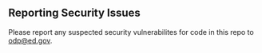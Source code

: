 ## Reporting Security Issues

Please report any suspected security vulnerabilites for code in this repo to [odp@ed.gov](mailto:odp@ed.gov).
